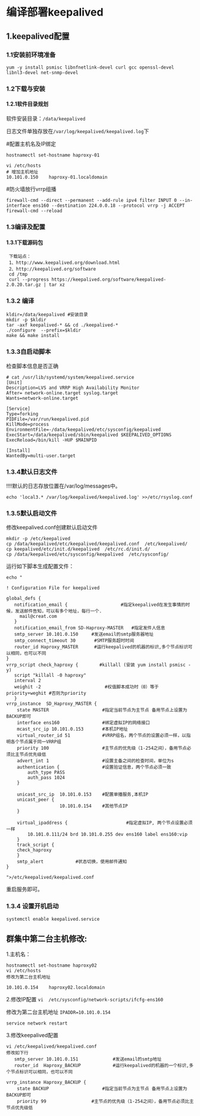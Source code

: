 # 编译部署keepalived

## 1.keepalived配置

### 1.1安装前环境准备
`yum -y install psmisc libnfnetlink-devel curl gcc openssl-devel libnl3-devel net-snmp-devel`

### 1.2下载与安装

#### 1.2.1软件目录规划

软件安装目录：`/data/keepalived`

日志文件单独存放在`/var/log/keepalived/keepalived.log`下

#配置主机名及IP绑定

```
hostnamectl set-hostname haproxy-01

vi /etc/hosts
# 增加主机地址
10.101.0.150    haproxy-01.localdomain
```

#防火墙放行vrrp组播
```
firewall-cmd --direct --permanent --add-rule ipv4 filter INPUT 0 --in-interface ens160 --destination 224.0.0.18 --protocol vrrp -j ACCEPT
firewall-cmd --reload
```

### 1.3编译及配置

#### 1.3.1下载源码包
```
 下载站点：
 1、http://www.keepalived.org/download.html
 2、http://keepalived.org/software
 cd /tmp
 curl --progress https://keepalived.org/software/keepalived-2.0.20.tar.gz | tar xz
```

### 1.3.2 编译
```
kldir=/data/keepalived #安装目录
mkdir -p $kldir
tar -axf keepalived-* && cd ./keepalived-*
./configure  --prefix=$kldir
make && make install
```

### 1.3.3自启动脚本
检查脚本信息是否正确
```
# cat /usr/lib/systemd/system/keepalived.service 
[Unit]
Description=LVS and VRRP High Availability Monitor
After= network-online.target syslog.target
Wants=network-online.target

[Service]
Type=forking
PIDFile=/var/run/keepalived.pid
KillMode=process
EnvironmentFile=-/data/keepalived/etc/sysconfig/keepalived
ExecStart=/data/keepalived/sbin/keepalived $KEEPALIVED_OPTIONS
ExecReload=/bin/kill -HUP $MAINPID

[Install]
WantedBy=multi-user.target
```

### 1.3.4默认日志文件

!!!!默认的日志存放位置在/var/log/messages中。

`echo 'local3.* /var/log/keepalived/keepalived.log' >>/etc/rsyslog.conf`

### 1.3.5默认启动文件
修改keepalived.conf创建默认启动文件
```
mkdir -p /etc/keepalived
cp /data/keepalived/etc/keepalived/keepalived.conf  /etc/keepalived/
cp keepalived/etc/init.d/keepalived  /etc/rc.d/init.d/
cp /data/keepalived/etc/sysconfig/keepalived  /etc/sysconfig/
```

运行如下脚本生成配置文件：
```
echo "
 
! Configuration File for keepalived

global_defs {
   notification_email {                    #指定keepalived在发生事情的时候，发送邮件告知，可以有多个地址，每行一个.
     mail@creat.com
   }
   notification_email_from SD-Haproxy-MASTER   #指定发件人信息
   smtp_server 10.101.0.150     #发送email的smtp服务器地址
   smtp_connect_timeout 30       #SMTP服务超时时间
   router_id Haproxy_MASTER      #运行keepalived的机器的标识,多个节点标识可以相同，也可以不同
}
vrrp_script check_haproxy {        #killall (安装 yum install psmisc -y)
   script "killall -0 haproxy"
   interval 2
   weighit -2                        #权值脚本成功时（0）等于priority+weghit #否则为priority
   }
vrrp_instance  SD_Haproxy_MASTER {
    state MASTER                    #指定当前节点为主节点 备用节点上设置为BACKUP即可
    interface ens160                #绑定虚拟IP的网络接口
    mcast_src_ip 10.101.0.153       #本机IP地址 
	virtual_router_id 51            #VRRP组名，两个节点的设置必须一样，以指明各个节点属于同一VRRP组
    priority 100                    #主节点的优先级（1-254之间），备用节点必须比主节点优先级低
    advert_int 1                    #设置主备之间的检查时间，单位为s
    authentication {                #设置验证信息，两个节点必须一致
        auth_type PASS
        auth_pass 1024
    }

    unicast_src_ip  10.101.0.153	#配置单播服务,本机IP
    unicast_peer {
                    10.101.0.154	#其他节点IP
    }

    virtual_ipaddress {                      #指定虚拟IP, 两个节点设置必须一样
        10.101.0.111/24 brd 10.101.0.255 dev ens160 label ens160:vip
    }
    track_script {
    check_haproxy
    }
    smtp_alert            #状态切换，使用邮件通知
}

">/etc/keepalived/keepalived.conf
```

重启服务即可。

### 1.3.4 设置开机启动

`systemctl enable keepalived.service`

## 群集中第二台主机修改:
1.主机名：

```
hostnamectl set-hostname haproxy02
vi /etc/hosts
修改为第二台主机地址

10.101.0.154    haproxy02.localdomain
```

2.修改IP配置
`vi  /etc/sysconfig/network-scripts/ifcfg-ens160`

修改为第二台主机地址
`IPADDR=10.101.0.154`

`service network restart`

3.修改keepalived配置
```
vi /etc/keepalived/keepalived.conf
修改如下行
   smtp_server 10.101.0.151				#发送email的smtp地址
   router_id  Haproxy_BACKUP			#运行keepalived的机器的一个标识,多个节点标识可以相同，也可以不同

vrrp_instance Haproxy_BACKUP {
    state BACKUP					#指定当前节点为主节点 备用节点上设置为BACKUP即可
    priority 99					#主节点的优先级（1-254之间），备用节点必须比主节点优先级低
```
	





